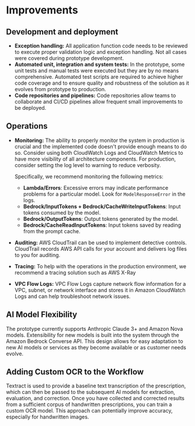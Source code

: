 # Improvements

## Development and deployment

* **Exception handling:** All application function code needs to be reviewed to execute proper validation logic and
  exception handling. Not all cases were covered during prototype development.
* **Automated unit, integration and system tests:** In the prototype, some unit tests and manual tests were executed but
  they are by no means comprehensive. Automated test scripts are required to achieve higher code coverage and to ensure
  quality and robustness of the solution as it evolves from prototype to production.
* **Code repositories and pipelines:** Code repositories allow teams to collaborate and CI/CD pipelines allow frequent
  small improvements to be deployed.

## Operations

* **Monitoring:** The ability to properly monitor the system in production is crucial and the implemented code doesn't
  provide enough means to do so. Consider using both CloudWatch Logs and CloudWatch Metrics to have more visibility of
  all architecture components. For production, consider setting the log level to warning to reduce verbosity.

  Specifically, we recommend monitoring the following metrics:
    - **Lambda/Errors**: Excessive errors may indicate performance problems for a particular model.
      Look for `ModelResponseError` in the logs.
    - **Bedrock/InputTokens + Bedrock/CacheWriteInputTokens**: Input tokens consumed by the model.
    - **Bedrock/OutputTokens**: Output tokens generated by the model.
    - **Bedrock/CacheReadInputTokens**: Input tokens saved by reading from the prompt cache.

* **Auditing:** AWS CloudTrail can be used to implement detective controls. CloudTrail records AWS API calls for your
  account and delivers log files to you for auditing.
* **Tracing:** To help with the operations in the production environment, we recommend a tracing solution such as AWS
  X-Ray
* **VPC Flow Logs:** VPC Flow Logs capture network flow information for a VPC, subnet, or network interface and stores
  it in Amazon CloudWatch Logs and can help troubleshoot network issues.

## AI Model Flexibility

The prototype currently supports Anthropic Claude 3+ and Amazon Nova models. Extensibility for new models is built into
the system through the Amazon Bedrock Converse API.
This design allows for easy adaptation to new AI models or services as they become available or as customer needs
evolve.

## Adding Custom OCR to the Workflow

Textract is used to provide a baseline text transcription of the prescription, which can then be passed to the
subsequent AI models for extraction, evaluation, and correction. Once you have collected and corrected results from a
sufficient corpus of handwritten prescriptions, you can train a custom OCR model. This approach can potentially improve
accuracy, especially for handwritten images.
